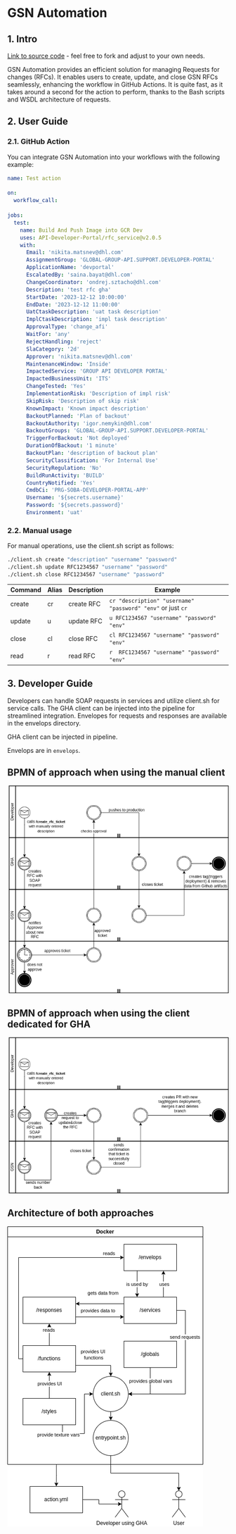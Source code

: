 # GSN Automation

## 1. Intro

[Link to source code](https://git.dhl.com/API-Developer-Portal/rfc_service) - feel free to fork and adjust to your own needs.

GSN Automation provides an efficient solution for managing Requests for changes (RFCs). It enables users to create, update, and close GSN RFCs seamlessly, enhancing the workflow in GitHub Actions. It is quite fast, as it takes around a second for the action to perform, thanks to the Bash scripts and WSDL architecture of requests.

## 2. User Guide

### 2.1. GitHub Action

You can integrate GSN Automation into your workflows with the following example:

```yaml
name: Test action

on:
  workflow_call:

jobs:
  test:
    name: Build And Push Image into GCR Dev
    uses: API-Developer-Portal/rfc_service@v2.0.5
    with:
      Email: 'nikita.matsnev@dhl.com'
      AssignmentGroup: 'GLOBAL-GROUP-API.SUPPORT.DEVELOPER-PORTAL'
      ApplicationName: 'devportal'
      EscalatedBy: 'saina.bayat@dhl.com'
      ChangeCoordinator: 'ondrej.sztacho@dhl.com'
      Description: 'test rfc gha'
      StartDate: '2023-12-12 10:00:00'
      EndDate: '2023-12-12 11:00:00'
      UatCtaskDescription: 'uat task description'
      ImplCtaskDescription: 'impl task description'
      ApprovalType: 'change_afi'
      WaitFor: 'any'
      RejectHandling: 'reject'
      SlaCategory: '2d'
      Approver: 'nikita.matsnev@dhl.com'
      MaintenanceWindow: 'Inside'
      ImpactedService: 'GROUP API DEVELOPER PORTAL'
      ImpactedBusinessUnit: 'ITS'
      ChangeTested: 'Yes'
      ImplementationRisk: 'Description of impl risk'
      SkipRisk: 'Description of skip risk'
      KnownImpact: 'Known impact description'
      BackoutPlanned: 'Plan of backout'
      BackoutAuthority: 'igor.nemykin@dhl.com'
      BackoutGroups: 'GLOBAL-GROUP-API.SUPPORT.DEVELOPER-PORTAL'
      TriggerForBackout: 'Not deployed'
      DurationOfBackout: '1 minute'
      BackoutPlan: 'description of backout plan'
      SecurityClassification: 'For Internal Use'
      SecurityRegulation: 'No'
      BuildRunActivity: 'BUILD'
      CountryNotified: 'Yes'
      CmdbCi: 'PRG-SOBA-DEVELOPER-PORTAL-APP'
      Username: '${secrets.username}'
      Password: '${secrets.password}'
      Environment: 'uat'

```

### 2.2. Manual usage
 
 For manual operations, use the client.sh script as follows:

```bash
./client.sh create "description" "username" "password"
./client.sh update RFC1234567 "username" "password"
./client.sh close RFC1234567 "username" "password"
```

| Command | Alias | Description | Example                                                             |
|---------|-------|-------------|---------------------------------------------------------------------|
| create  | cr    | create RFC  | ```cr "description" "username" "password" "env"``` or just ```cr``` |
| update  | u     | update RFC  | ```u RFC1234567 "username" "password" "env"```                      |
| close   | cl    | close  RFC  | ```cl RFC1234567 "username" "password" "env"```                     |
| read    | r     | read   RFC  | ```r  RFC1234567 "username" "password" "env"```                     |

## 3. Developer Guide

Developers can handle SOAP requests in services and utilize client.sh for service calls. The GHA client can be injected into the pipeline for streamlined integration. Envelopes for requests and responses are available in the envelops directory.


GHA client can be injected in pipeline.


Envelops are in ```envelops```.

## BPMN of approach when using the manual client

![Architecture](styles/rfcautomated.png)

## BPMN of approach when using the client dedicated for GHA

![Architecture](styles/rfcautomatedGHA.drawio.png)


## Architecture of both approaches

![Architecture](styles/structure.png)
